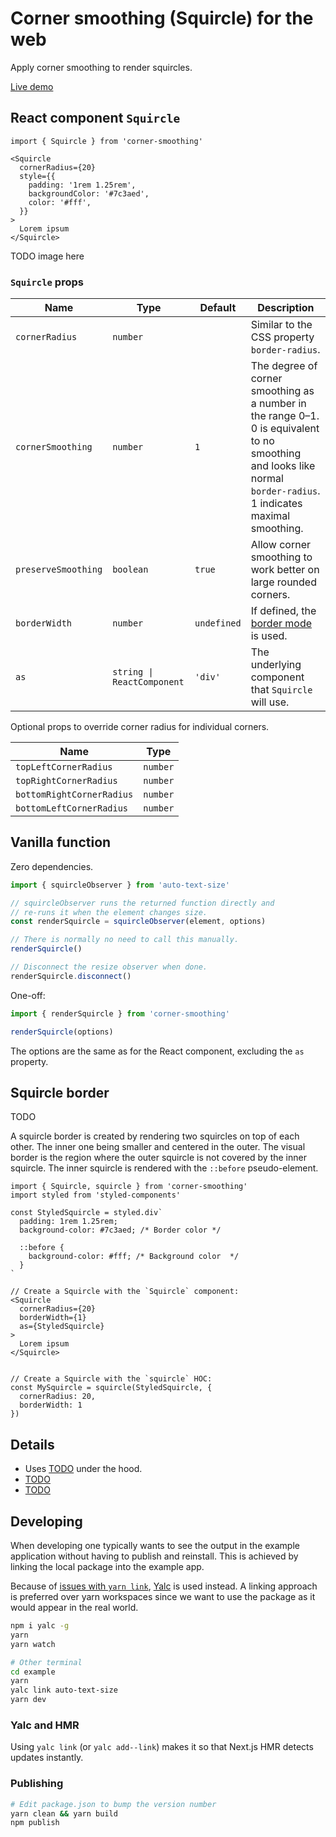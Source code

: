 # Corner smoothing (Squircle) for the web

Apply corner smoothing to render squircles.

[Live demo](TODO)

## React component `Squircle`

```tsx
import { Squircle } from 'corner-smoothing'

<Squircle
  cornerRadius={20}
  style={{
    padding: '1rem 1.25rem',
    backgroundColor: '#7c3aed',
    color: '#fff',
  }}
>
  Lorem ipsum
</Squircle>
```

TODO image here

### `Squircle` props

| Name | Type | Default | Description |
| --- | --- | --- | --- |
| `cornerRadius` | `number` | | Similar to the CSS property `border-radius`. |
| `cornerSmoothing` | `number` | `1` | The degree of corner smoothing as a number in the range 0–1. 0 is equivalent to no smoothing and looks like normal `border-radius`. 1 indicates maximal smoothing. |
| `preserveSmoothing` | `boolean` | `true` | Allow corner smoothing to work better on large rounded corners. |
| `borderWidth` | `number` | `undefined` | If defined, the [border mode](#squircle-border) is used. |
| `as` | `string \| ReactComponent` | `'div'` | The underlying component that `Squircle` will use. |

Optional props to override corner radius for individual corners.

| Name | Type |
| --- | --- |
| `topLeftCornerRadius` | `number` |
| `topRightCornerRadius` | `number` |
| `bottomRightCornerRadius` | `number` |
| `bottomLeftCornerRadius` | `number` |


## Vanilla function

Zero dependencies.

```ts
import { squircleObserver } from 'auto-text-size'

// squircleObserver runs the returned function directly and
// re-runs it when the element changes size.
const renderSquircle = squircleObserver(element, options)

// There is normally no need to call this manually.
renderSquircle()

// Disconnect the resize observer when done.
renderSquircle.disconnect()
```

One-off:

```ts
import { renderSquircle } from 'corner-smoothing'

renderSquircle(options)
```

The options are the same as for the React component, excluding the `as` property.

## Squircle border

TODO

A squircle border is created by rendering two squircles on top of each other. The inner one being smaller and centered in the outer. The visual border is the region where the outer squircle is not covered by the inner squircle. The inner squircle is rendered with the `::before` pseudo-element.


```tsx
import { Squircle, squircle } from 'corner-smoothing'
import styled from 'styled-components'

const StyledSquircle = styled.div`
  padding: 1rem 1.25rem;
  background-color: #7c3aed; /* Border color */

  ::before {
    background-color: #fff; /* Background color  */
  }
`

// Create a Squircle with the `Squircle` component:
<Squircle
  cornerRadius={20}
  borderWidth={1}
  as={StyledSquircle}
>
  Lorem ipsum
</Squircle>


// Create a Squircle with the `squircle` HOC:
const MySquircle = squircle(StyledSquircle, {
  cornerRadius: 20,
  borderWidth: 1
})
```

## Details

* Uses [TODO](https://github.com/tienphaw/figma-squircle) under the hood.
* [TODO](https://help.figma.com/hc/en-us/articles/360050986854-Adjust-corner-radius-and-smoothing)
* [TODO](https://www.figma.com/blog/desperately-seeking-squircles/)

## Developing

When developing one typically wants to see the output in the example application without having to publish and reinstall. This is achieved by linking the local package into the example app.

Because of [issues with `yarn link`](https://github.com/facebook/react/issues/14257), [Yalc](https://github.com/wclr/yalc) is used instead. A linking approach is preferred over yarn workspaces since we want to use the package as it would appear in the real world.

```sh
npm i yalc -g
yarn
yarn watch

# Other terminal
cd example
yarn
yalc link auto-text-size
yarn dev
```

### Yalc and HMR

Using `yalc link` (or `yalc add--link`) makes it so that Next.js HMR detects updates instantly.

### Publishing

```sh
# Edit package.json to bump the version number
yarn clean && yarn build
npm publish
```
